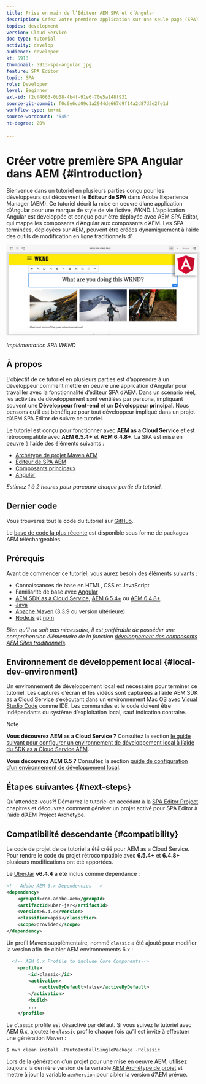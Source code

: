 ```yaml
---
title: Prise en main de l’Éditeur AEM SPA et d’Angular
description: Créez votre première application sur une seule page (SPA) Angular modifiable dans Adobe Experience Manager (AEM) avec la SPA WKND.
topics: development
version: Cloud Service
doc-type: tutorial
activity: develop
audience: developer
kt: 5913
thumbnail: 5913-spa-angular.jpg
feature: SPA Editor
topic: SPA
role: Developer
level: Beginner
exl-id: f2cf4063-0b08-4b4f-91e6-70e5a148f931
source-git-commit: f0c6e6cd09c1a2944de667d9f14a2d87d3e2fe1d
workflow-type: tm+mt
source-wordcount: '645'
ht-degree: 20%

---
```


# Créer votre première SPA Angular dans AEM {#introduction}

Bienvenue dans un tutoriel en plusieurs parties conçu pour les développeurs qui découvrent le **Éditeur de SPA** dans Adobe Experience Manager (AEM). Ce tutoriel décrit la mise en oeuvre d’une application d’Angular pour une marque de style de vie fictive, WKND. L’application Angular est développée et conçue pour être déployée avec AEM SPA Editor, qui mappe les composants d’Angular aux composants d’AEM. Les SPA terminées, déployées sur AEM, peuvent être créées dynamiquement à l’aide des outils de modification en ligne traditionnels d’.

![SPA finale implémentée](assets/wknd-spa-implementation.png)

*Implémentation SPA WKND*

## À propos

L’objectif de ce tutoriel en plusieurs parties est d’apprendre à un développeur comment mettre en oeuvre une application d’Angular pour travailler avec la fonctionnalité d’éditeur SPA d’AEM. Dans un scénario réel, les activités de développement sont ventilées par persona, impliquant souvent une **Développeur front-end** et un **Développeur principal**. Nous pensons qu’il est bénéfique pour tout développeur impliqué dans un projet d’AEM SPA Editor de suivre ce tutoriel.

Le tutoriel est conçu pour fonctionner avec **AEM as a Cloud Service** et est rétrocompatible avec **AEM 6.5.4+** et **AEM 6.4.8+**. La SPA est mise en oeuvre à l’aide des éléments suivants :

* [Archétype de projet Maven AEM](https://experienceleague.adobe.com/docs/experience-manager-core-components/using/developing/archetype/overview.html?lang=fr)
* [Éditeur de SPA AEM](https://experienceleague.adobe.com/docs/experience-manager-65/developing/headless/spas/spa-walkthrough.html#content-editing-experience-with-spa)
* [Composants principaux](https://experienceleague.adobe.com/docs/experience-manager-core-components/using/introduction.html?lang=fr)
* [Angular](https://angular.io/)

*Estimez 1 à 2 heures pour parcourir chaque partie du tutoriel.*

## Dernier code

Vous trouverez tout le code du tutoriel sur [GitHub](https://github.com/adobe/aem-guides-wknd-spa).

Le [base de code la plus récente](https://github.com/adobe/aem-guides-wknd-spa/releases) est disponible sous forme de packages AEM téléchargeables.

## Prérequis

Avant de commencer ce tutoriel, vous aurez besoin des éléments suivants :

* Connaissances de base en HTML, CSS et JavaScript
* Familiarité de base avec [Angular](https://angular.io/)
* [AEM SDK as a Cloud Service](https://experienceleague.adobe.com/docs/experience-manager-learn/cloud-service/local-development-environment-set-up/aem-runtime.html?lang=fr#download-the-aem-as-a-cloud-service-sdk), [AEM 6.5.4+](https://helpx.adobe.com/experience-manager/aem-releases-updates.html#65) ou [AEM 6.4.8+](https://helpx.adobe.com/experience-manager/aem-releases-updates.html#64)
* [Java](https://downloads.experiencecloud.adobe.com/content/software-distribution/en/general.html)
* [Apache Maven](https://maven.apache.org/) (3.3.9 ou version ultérieure)
* [Node.js](https://nodejs.org/en/) et [npm](https://www.npmjs.com/)

*Bien qu’il ne soit pas nécessaire, il est préférable de posséder une compréhension élémentaire de la fonction [développement des composants AEM Sites traditionnels](https://experienceleague.adobe.com/docs/experience-manager-learn/getting-started-wknd-tutorial-develop/overview.html?lang=fr).*

## Environnement de développement local {#local-dev-environment}

Un environnement de développement local est nécessaire pour terminer ce tutoriel. Les captures d’écran et les vidéos sont capturées à l’aide AEM SDK as a Cloud Service s’exécutant dans un environnement Mac OS avec [Visual Studio Code](https://code.visualstudio.com/) comme IDE. Les commandes et le code doivent être indépendants du système d’exploitation local, sauf indication contraire.

>[!NOTE]
>
> **Vous découvrez AEM as a Cloud Service ?** Consultez la section [le guide suivant pour configurer un environnement de développement local à l’aide du SDK as a Cloud Service AEM](https://experienceleague.adobe.com/docs/experience-manager-learn/cloud-service/local-development-environment-set-up/overview.html?lang=fr).
>
> **Vous découvrez AEM 6.5 ?** Consultez la section [guide de configuration d’un environnement de développement local](https://experienceleague.adobe.com/docs/experience-manager-learn/foundation/development/set-up-a-local-aem-development-environment.html?lang=fr).

## Étapes suivantes {#next-steps}

Qu&#39;attendez-vous?! Démarrez le tutoriel en accédant à la [SPA Editor Project](create-project.md) chapitres et découvrez comment générer un projet activé pour SPA Editor à l’aide d’AEM Project Archetype.

## Compatibilité descendante {#compatibility}

Le code de projet de ce tutoriel a été créé pour AEM as a Cloud Service. Pour rendre le code du projet rétrocompatible avec **6.5.4+** et **6.4.8+** plusieurs modifications ont été apportées.

Le [UberJar](https://experienceleague.adobe.com/docs/experience-manager-65/developing/devtools/ht-projects-maven.html#what-is-the-uberjar) **v6.4.4** a été inclus comme dépendance :

```xml
<!-- Adobe AEM 6.x Dependencies -->
<dependency>
    <groupId>com.adobe.aem</groupId>
    <artifactId>uber-jar</artifactId>
    <version>6.4.4</version>
    <classifier>apis</classifier>
    <scope>provided</scope>
</dependency>
```

Un profil Maven supplémentaire, nommé `classic` a été ajouté pour modifier la version afin de cibler AEM environnements 6.x :

```xml
  <!-- AEM 6.x Profile to include Core Components-->
    <profile>
        <id>classic</id>
        <activation>
            <activeByDefault>false</activeByDefault>
        </activation>
        <build>
        ...
    </profile>
```

Le `classic` profile est désactivé par défaut. Si vous suivez le tutoriel avec AEM 6.x, ajoutez le `classic` profile chaque fois qu’il est invité à effectuer une génération Maven :

```shell
$ mvn clean install -PautoInstallSinglePackage -Pclassic
```

Lors de la génération d’un projet pour une mise en oeuvre AEM, utilisez toujours la dernière version de la variable [AEM Archétype de projet](https://github.com/adobe/aem-project-archetype) et mettre à jour la variable `aemVersion` pour cibler la version d’AEM prévue.
